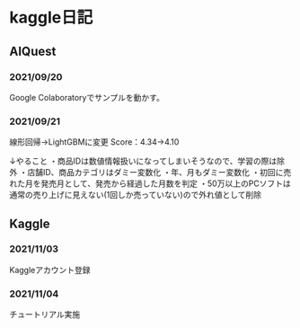 # kaggle日記
## AIQuest
### 2021/09/20
Google Colaboratoryでサンプルを動かす。

### 2021/09/21
線形回帰→LightGBMに変更
Score：4.34→4.10

↓やること
・商品IDは数値情報扱いになってしまいそうなので、学習の際は除外
・店舗ID、商品カテゴリはダミー変数化
・年、月もダミー変数化
・初回に売れた月を発売月として、発売から経過した月数を判定
・50万以上のPCソフトは通常の売り上げに見えない(1回しか売っていない)ので外れ値として削除

## Kaggle
### 2021/11/03
Kaggleアカウント登録

### 2021/11/04
チュートリアル実施
